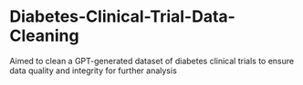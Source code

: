 # Diabetes-Clinical-Trial-Data-Cleaning
Aimed to clean a GPT-generated dataset of diabetes clinical trials to ensure data quality and integrity for further analysis

